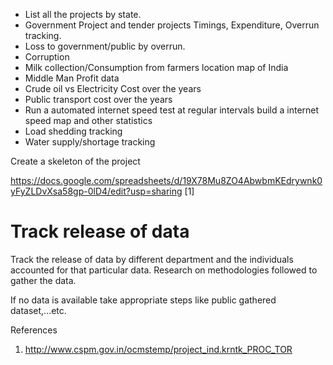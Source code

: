 - List all the projects by state. 
- Government Project and tender projects Timings, Expenditure, Overrun tracking.
- Loss to government/public by overrun. 
- Corruption 
- Milk collection/Consumption from farmers location map of India
- Middle Man Profit data
- Crude oil vs Electricity Cost over the years 
- Public transport cost over the years
- Run a automated internet speed test at regular intervals build a internet speed map and other statistics 
- Load shedding tracking 
- Water supply/shortage tracking

Create a skeleton of the project

https://docs.google.com/spreadsheets/d/19X78Mu8ZO4AbwbmKEdrywnk0yFyZLDvXsa58gp-0lD4/edit?usp=sharing [1]

# Track release of data

Track the release of data by different department and the individuals accounted for that particular data.
Research on methodologies followed to gather the data.

If no data is available take appropriate steps like public gathered dataset,...etc.


References

1. http://www.cspm.gov.in/ocmstemp/project_ind.krntk_PROC_TOR 
